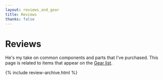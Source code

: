 ```yaml
---
layout: reviews_and_gear
title: Reviews
thanks: false
---
```


# Reviews

He's my take on common components and parts that I've purchased. This page is related to items that appear on the [Gear list](/gear/).

{% include review-archive.html %}
